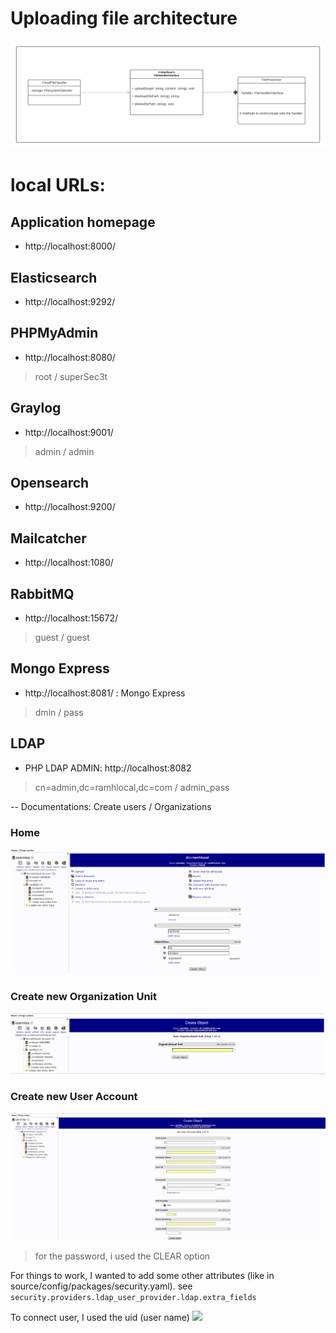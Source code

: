 # Uploading file architecture

![](./doc/doc1.png)


# local URLs:
## Application homepage
* http://localhost:8000/

## Elasticsearch
* http://localhost:9292/

## PHPMyAdmin
* http://localhost:8080/
> root / superSec3t

## Graylog
* http://localhost:9001/ 
> admin / admin

## Opensearch
* http://localhost:9200/

## Mailcatcher
* http://localhost:1080/

## RabbitMQ
* http://localhost:15672/
> guest / guest

## Mongo Express
* http://localhost:8081/ : Mongo Express 
> dmin / pass

## LDAP
* PHP LDAP ADMIN: http://localhost:8082
> cn=admin,dc=ramhlocal,dc=com  / admin_pass

-- Documentations: 
Create users / Organizations

### Home
![](doc/ldap/img001.png)

### Create new Organization Unit
![](doc/ldap/img002.png)

### Create new User Account
![](doc/ldap/img003.png)
> for the password, i used the CLEAR option

For things to work, I wanted to add some other attributes (like in source/config/packages/security.yaml).
 see 
```security.providers.ldap_user_provider.ldap.extra_fields```

To connect user, I used the uid (user name)
![](doc/ldap/img004.png)

